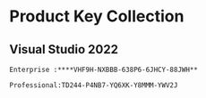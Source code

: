 # Product Key Collection

## Visual Studio 2022
```
Enterprise :****VHF9H-NXBBB-638P6-6JHCY-88JWH**

Professional:TD244-P4NB7-YQ6XK-Y8MMM-YWV2J
```